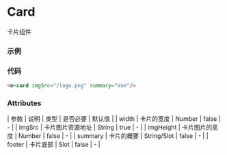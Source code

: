 # Card
卡片组件

### 示例
<m-card imgSrc="/logo.png" summary="Vue"/>

### 代码
```html
<m-card imgSrc="/logo.png" summary="Vue"/>
```

### Attributes
| 参数 | 说明 | 类型 | 是否必要 | 默认值 |
| width | 卡片的宽度 | Number | false | - |
| imgSrc | 卡片图片资源地址 | String | true | - |
| imgHeight | 卡片图片的高度 | Number | false | - |
| summary | 卡片的概要 | String/Slot | false | - |
| footer | 卡片底部 | Slot | false | - |

